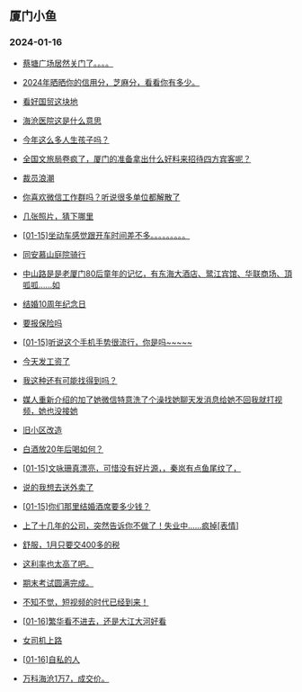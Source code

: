 ## 厦门小鱼 
### 2024-01-16

+ [蔡塘广场居然关门了。。。。](http://bbs.xmfish.com/read-htm-tid-18135631.html)

+ [2024年晒晒你的信用分，芝麻分，看看你有多少。](http://bbs.xmfish.com/read-htm-tid-18135476.html)

+ [看好国贸这块地](http://bbs.xmfish.com/read-htm-tid-18135642.html)

+ [海沧医院这是什么意思](http://bbs.xmfish.com/read-htm-tid-18135503.html)

+ [今年这么多人生孩子吗？](http://bbs.xmfish.com/read-htm-tid-18135426.html)

+ [全国文旅局卷疯了，厦门的准备拿出什么好料来招待四方宾客呢？](http://bbs.xmfish.com/read-htm-tid-18135491.html)

+ [裁员浪潮](http://bbs.xmfish.com/read-htm-tid-18135629.html)

+ [你喜欢微信工作群吗？听说很多单位都解散了](http://bbs.xmfish.com/read-htm-tid-18135485.html)

+ [几张照片，猜下哪里](http://bbs.xmfish.com/read-htm-tid-18135718.html)

+ [[01-15]坐动车感觉跟开车时间差不多。。。。。。。。。](http://bbs.xmfish.com/read-htm-tid-18135594.html)

+ [同安慕山庭院骑行](http://bbs.xmfish.com/read-htm-tid-18135665.html)

+ [中山路是是老厦门80后童年的记忆，有东海大酒店、鹭江宾馆、华联商场、頂呱呱……如](http://bbs.xmfish.com/read-htm-tid-18135639.html)

+ [结婚10周年纪念日](http://bbs.xmfish.com/read-htm-tid-18135709.html)

+ [要报保险吗](http://bbs.xmfish.com/read-htm-tid-18135682.html)

+ [[01-15]听说这个手机手势很流行，你是吗~~~~~](http://bbs.xmfish.com/read-htm-tid-18135584.html)

+ [今天发工资了](http://bbs.xmfish.com/read-htm-tid-18135811.html)

+ [我这种还有可能找得到吗？](http://bbs.xmfish.com/read-htm-tid-18135789.html)

+ [媒人重新介绍的加了她微信特意洗了个澡找她聊天发消息给她不回我就打视频，她也没接她](http://bbs.xmfish.com/read-htm-tid-18135791.html)

+ [旧小区改造](http://bbs.xmfish.com/read-htm-tid-18135653.html)

+ [白酒放20年后喝如何？](http://bbs.xmfish.com/read-htm-tid-18135832.html)

+ [[01-15]文咏珊真漂亮，可惜没有好片源，，秦岚有点鱼尾纹了，](http://bbs.xmfish.com/read-htm-tid-18135687.html)

+ [说的我想去送外卖了](http://bbs.xmfish.com/read-htm-tid-18135794.html)

+ [[01-15]你们那里结婚酒席要多少钱？](http://bbs.xmfish.com/read-htm-tid-18135793.html)

+ [上了十几年的公司，突然告诉你不做了！失业中……疯掉[表情]](http://bbs.xmfish.com/read-htm-tid-18135960.html)

+ [舒服，1月只要交400多的税](http://bbs.xmfish.com/read-htm-tid-18135888.html)

+ [这利率也太高了吧。](http://bbs.xmfish.com/read-htm-tid-18135852.html)

+ [期末考试圆满完成。](http://bbs.xmfish.com/read-htm-tid-18135864.html)

+ [不知不觉，短视频的时代已经到来！](http://bbs.xmfish.com/read-htm-tid-18136004.html)

+ [[01-16]繁华看不进去，还是大江大河好看](http://bbs.xmfish.com/read-htm-tid-18136140.html)

+ [女司机上路](http://bbs.xmfish.com/read-htm-tid-18136030.html)

+ [[01-16]自私的人](http://bbs.xmfish.com/read-htm-tid-18136031.html)

+ [万科海沧1万7，成交价。](http://bbs.xmfish.com/read-htm-tid-18136238.html)

